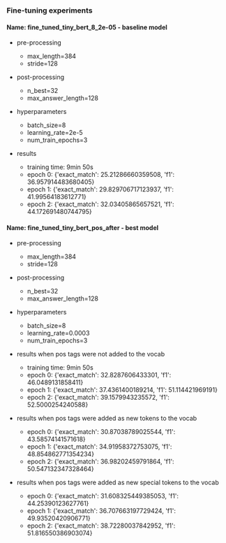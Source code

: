 ### Fine-tuning experiments

#### Name: fine_tuned_tiny_bert_8_2e-05 - baseline model

- pre-processing
    - max_length=384
    - stride=128

- post-processing
    - n_best=32
    - max_answer_length=128

- hyperparameters
    - batch_size=8
    - learning_rate=2e-5
    - num_train_epochs=3

- results
    - training time: 9min 50s
    - epoch 0: {'exact_match': 25.21286660359508, 'f1': 36.957914483680405}
    - epoch 1: {'exact_match': 29.829706717123937, 'f1': 41.99564183612771}
    - epoch 2: {'exact_match': 32.03405865657521, 'f1': 44.172691480744795}

#### Name: fine_tuned_tiny_bert_pos_after - best model

- pre-processing
    - max_length=384
    - stride=128
- post-processing
    - n_best=32
    - max_answer_length=128

- hyperparameters
    - batch_size=8
    - learning_rate=0.0003
    - num_train_epochs=3

- results when pos tags were not added to the vocab
    - training time: 9min 50s
    - epoch 0: {'exact_match': 32.8287606433301, 'f1': 46.0489131858411}
    - epoch 1: {'exact_match': 37.4361400189214, 'f1': 51.114421969191}
    - epoch 2: {'exact_match': 39.1579943235572, 'f1': 52.5000254240588}

- results when pos tags were added as new tokens to the vocab
    - epoch 0: {'exact_match': 30.87038789025544, 'f1': 43.58574141571618}
    - epoch 1: {'exact_match': 34.91958372753075, 'f1': 48.854862771354234}
    - epoch 2: {'exact_match': 36.98202459791864, 'f1': 50.547132347328464}

- results when pos tags were added as new special tokens to the vocab
    - epoch 0: {'exact_match': 31.608325449385053, 'f1': 44.25390123627761}
    - epoch 1: {'exact_match': 36.707663197729424, 'f1': 49.93520420906771}
    - epoch 2: {'exact_match': 38.72280037842952, 'f1': 51.816550386903074}
